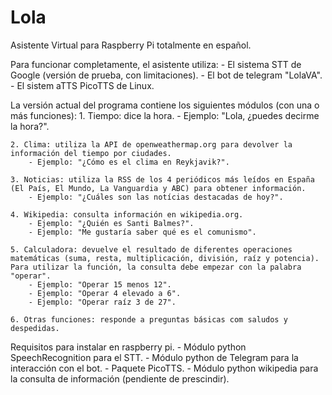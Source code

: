 # Lola
Asistente Virtual para Raspberry Pi totalmente en español.

Para funcionar completamente, el asistente utiliza:
	- El sistema STT de Google (versión de prueba, con limitaciones).
	- El bot de telegram "LolaVA".
	- El sistem aTTS PicoTTS de Linux.
	
La versión actual del programa contiene los siguientes módulos (con una o más funciones):
	1. Tiempo: dice la hora.
		- Ejemplo: "Lola, ¿puedes decirme la hora?".
  
	2. Clima: utiliza la API de openweathermap.org para devolver la información del tiempo por ciudades.
		- Ejemplo: "¿Cómo es el clima en Reykjavik?".

	3. Noticias: utiliza la RSS de los 4 periódicos más leídos en España (El País, El Mundo, La Vanguardia y ABC) para obtener información.
		- Ejemplo: "¿Cuáles son las notícias destacadas de hoy?".

	4. Wikipedia: consulta información en wikipedia.org.
		- Ejemplo: "¿Quién es Santi Balmes?".
		- Ejemplo: "Me gustaría saber qué es el comunismo".
	
	5. Calculadora: devuelve el resultado de diferentes operaciones matemáticas (suma, resta, multiplicación, división, raíz y potencia). Para utilizar la función, la consulta debe empezar con la palabra "operar".
		- Ejemplo: "Operar 15 menos 12".
		- Ejemplo: "Operar 4 elevado a 6".
		- Ejemplo: "Operar raíz 3 de 27".
	
	6. Otras funciones: responde a preguntas básicas com saludos y despedidas.
	
Requisitos para instalar en raspberry pi.
	- Módulo python SpeechRecognition para el STT.
	- Módulo python de Telegram para la interacción con el bot.
	- Paquete PicoTTS.
	- Módulo python wikipedia para la consulta de información (pendiente de prescindir).

